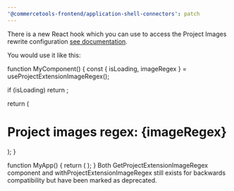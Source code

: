```yaml
---
'@commercetools-frontend/application-shell-connectors': patch
---
```


There is a new React hook which you can use to access the Project Images rewrite configuration [see documentation](https://docs.commercetools.com/custom-applications/api-reference/commercetools-frontend-application-shell-connectors#project-image-settings).

You would use it like this:

function MyComponent() {
const { isLoading, imageRegex } = useProjectExtensionImageRegex();

if (isLoading) return <LoadingSpinner />;

return (
<div>
<h1>Project images regex: {imageRegex}</h1>
</div>
);
}

function MyApp() {
return (
<ProjectExtensionProviderForImageRegex>
<MyComponent />
</ProjectExtensionProviderForImageRegex>
);
}
Both GetProjectExtensionImageRegex component and withProjectExtensionImageRegex still exists for backwards compatibility but have been marked as deprecated.
